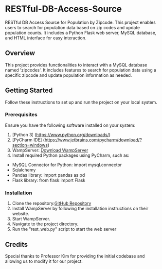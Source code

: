 # RESTful-DB-Access-Source

RESTful DB Access Source for Population by Zipcode. This project enables users to search for population data based on zip codes and update population counts. It includes a Python Flask web server, MySQL database, and HTML interface for easy interaction.

## Overview

This project provides functionalities to interact with a MySQL database named 'zipcodes'. It includes features to search for population data using a specific zipcode and update population information as needed.

## Getting Started

Follow these instructions to set up and run the project on your local system.

### Prerequisites

Ensure you have the following software installed on your system:

1. [Python 3] (https://www.python.org/downloads/)
2. [PyCharm IDE] (https://www.jetbrains.com/pycharm/download/?section=windows)
3. WampServer: [Download WampServer](https://wampserver.aviatechno.net)
4. Install required Python packages using PyCharm, such as:
 - MySQL Connector for Python: import mysql.connector
 - Sqlalchemy 
 - Pandas library: import pandas as pd
 - Flask library: from flask import Flask


### Installation

1. Clone the repository:[GitHub Repository](https://github.com/AbiyuTamirat2/RESTful-DB-Access-Source)  
2. Install WampServer by following the installation instructions on their website.
3. Start WampServer.
4. Navigate to the project directory.
5. Run the "rest_web.py" script to start the web server

## Credits

Special thanks to Professor Kim for providing the initial codebase and allowing us to modify it for our project.


